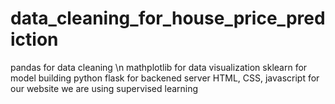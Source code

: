 # data_cleaning_for_house_price_prediction

pandas for data cleaning \n
mathplotlib for data visualization
sklearn for model building
python flask for backened server
HTML, CSS, javascript for our website
we are using supervised learning 
